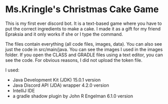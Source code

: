 # Ms.Kringle's Christmas Cake Game
This is my first ever discord bot. It is a text-based game where you have to put the correct ingredients to make a cake. I made it as a gift for my friend Epraksia and it only works if she or I type the command. 

The files contain everything (all code files, images, data). You can also see just the code in src/main/java. You can see the images I used in the images folder. If you open the CLASS and GRADLE files using a text editor, you can see the code. For obvious reasons, I did not upload the token file.

I used:
- Java Development Kit (JDK) 15.0.1 version
- Java Discord API (JDA) wrapper 4.2.0 version
- IntelliJ IDE
- a gradle shadow plugin by John R Engelman 6.1.0 version
